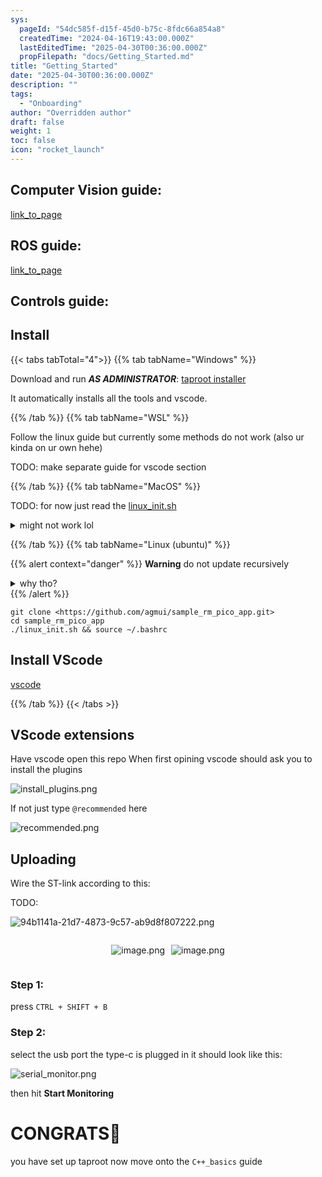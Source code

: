 ```yaml
---
sys:
  pageId: "54dc585f-d15f-45d0-b75c-8fdc66a854a8"
  createdTime: "2024-04-16T19:43:00.000Z"
  lastEditedTime: "2025-04-30T00:36:00.000Z"
  propFilepath: "docs/Getting_Started.md"
title: "Getting_Started"
date: "2025-04-30T00:36:00.000Z"
description: ""
tags:
  - "Onboarding"
author: "Overridden author"
draft: false
weight: 1
toc: false
icon: "rocket_launch"
---
```


## Computer Vision guide:

[link_to_page](86d45bc0-388b-4d26-8848-44f255f73d0e)

## ROS guide:

[link_to_page](3c76c1de-ec8f-46d6-8b0a-294005edc2d5)

## Controls guide:

## Install

{{< tabs tabTotal="4">}}
{{% tab tabName="Windows" %}}

Download and run _**AS ADMINISTRATOR**_: [taproot installer](https://github.com/Thornbots/TeachingFreshies/releases/tag/1.0)

It automatically installs all the tools and vscode.

{{% /tab %}}
{{% tab tabName="WSL" %}}

Follow the linux guide but currently some methods do not work (also ur kinda on ur own hehe)

TODO: make separate guide for vscode section

{{% /tab %}}
{{% tab tabName="MacOS" %}}

TODO: for now just read the [linux_init.sh](https://github.com/agmui/sample_rm_pico_app/blob/main/linux_init.sh)

<details>
<summary>might not work lol</summary>

`brew install libusb pkg-config`

Next install: [vscode](https://code.visualstudio.com/Download)

</details>

{{% /tab %}}
{{% tab tabName="Linux (ubuntu)" %}}

{{% alert context="danger" %}}
**Warning** do not update recursively
<details>
<summary>why tho?</summary>
There are some submodules that may go on for a while (like tinyusb) and I highly
recommend you don't need to get them.
If you want to see what submodules I update just look in `linux_init.sh`
</details>
{{% /alert %}}

```shell
git clone <https://github.com/agmui/sample_rm_pico_app.git>
cd sample_rm_pico_app
./linux_init.sh && source ~/.bashrc
```

## Install VScode

[vscode](https://code.visualstudio.com/Download)

{{% /tab %}}
{{< /tabs >}}

## VScode extensions

Have vscode open this repo
When first opining vscode should ask you to install the plugins

![install_plugins.png](https://prod-files-secure.s3.us-west-2.amazonaws.com/d518164a-d88e-44d1-a4ee-3adb3bd8bce0/89bd30f0-1825-4e77-867b-0a41ce370880/install_plugins.png?X-Amz-Algorithm=AWS4-HMAC-SHA256&X-Amz-Content-Sha256=UNSIGNED-PAYLOAD&X-Amz-Credential=ASIAZI2LB466UEP6MRF3%2F20250515%2Fus-west-2%2Fs3%2Faws4_request&X-Amz-Date=20250515T181148Z&X-Amz-Expires=3600&X-Amz-Security-Token=IQoJb3JpZ2luX2VjEHoaCXVzLXdlc3QtMiJHMEUCIQDAQyGUk0mZu1z%2BHBNcQ9dZExZe9yX3bBvii%2F6D5WduUwIgCRculADHw3tIRCeDt970FJ5VHVStEqhNHoqtR%2BjqIeUq%2FwMIMhAAGgw2Mzc0MjMxODM4MDUiDErT%2FZ0TS3eaI5XHbSrcA7BpEGx74p8Ig%2BKBKgp%2Bi8t4F8rEkhW0aMXsUaRIxTd%2FlT1TGco33AeGtIfSAFGFjsFRZDXJ4RMcM87wLXfA6rK%2FVlafkwAadl%2FBZwCTF4p7GUf62DZ91ejuoONqB85jDQq6pi2mbWG%2FycvZDDJL%2BGJtFs0d7PnyiOSygG0MGXmmRA1b%2Bnnm9mLVww9b1a9xo05qf0uKUP6BsOprGZUPvXXiN4h13gDAT%2BaBZEiHtX4q5nk2B6mdZnQpZniM%2B51%2FOdlsyYoofNxjRfyAddsb7lBmdU3KerOlaTHuGQzEDDMZtq%2Fw4sqrbLKigx%2BEA9tItNsxDi%2FMT8Pt%2Ba8kSFanmG1dZ4FEAzEXNEgI5iFcH7YxvGHY7qkslKUgRkVNZn484J4o2WxsrJ8ofp14AIVvwL7hwHHdho%2FYGRp0C9v1yJWHuIH0aTdlHdl98K56mtQpGo332kYp28jTBGxz%2FmWwpR1%2FQbCZoXlP2AMki4cv0MbfKPmvbPoGk4boG7aKzobDh3p9HEKTGl5dp8kkGBOTg0HkrfHbPEANLZSuJlti4EY9czUOSMACwMvPrRdYL%2FbFQzQlTRAAF8hHezRg0G6bZQOLBccWA7SNYN1eiyBUwJ2LkWEWf8yFaBgjmeH2MLTEmMEGOqUBw2ywAFI53R9HPPqKkgMnKrQILBR2gR9k7Y72JgnzdLS7SFor%2F0964%2BU7jXoQ6N2KQ0uT3U6hlWFWnlLTlgSxqt6l3%2BZ82DLxh4waLrTRUYADrlDpHnaDxMf%2F5sreaqFc0CDc940YuZTh7P2IDgfvwlVghCybtTJTfl0hDpGJODduVsnymFp8e7SELvyGOTGMZ0nenREdWwZ0EzlS1vgWxgSeIkeu&X-Amz-Signature=17993ac982124af5eb907415d82b30c70434f604f650b73752553b150dfda825&X-Amz-SignedHeaders=host&x-id=GetObject)

If not just type `@recommended` here  

![recommended.png](https://prod-files-secure.s3.us-west-2.amazonaws.com/d518164a-d88e-44d1-a4ee-3adb3bd8bce0/61e661e9-5d85-4dfc-be0d-8d2097a5e793/recommended.png?X-Amz-Algorithm=AWS4-HMAC-SHA256&X-Amz-Content-Sha256=UNSIGNED-PAYLOAD&X-Amz-Credential=ASIAZI2LB466UEP6MRF3%2F20250515%2Fus-west-2%2Fs3%2Faws4_request&X-Amz-Date=20250515T181148Z&X-Amz-Expires=3600&X-Amz-Security-Token=IQoJb3JpZ2luX2VjEHoaCXVzLXdlc3QtMiJHMEUCIQDAQyGUk0mZu1z%2BHBNcQ9dZExZe9yX3bBvii%2F6D5WduUwIgCRculADHw3tIRCeDt970FJ5VHVStEqhNHoqtR%2BjqIeUq%2FwMIMhAAGgw2Mzc0MjMxODM4MDUiDErT%2FZ0TS3eaI5XHbSrcA7BpEGx74p8Ig%2BKBKgp%2Bi8t4F8rEkhW0aMXsUaRIxTd%2FlT1TGco33AeGtIfSAFGFjsFRZDXJ4RMcM87wLXfA6rK%2FVlafkwAadl%2FBZwCTF4p7GUf62DZ91ejuoONqB85jDQq6pi2mbWG%2FycvZDDJL%2BGJtFs0d7PnyiOSygG0MGXmmRA1b%2Bnnm9mLVww9b1a9xo05qf0uKUP6BsOprGZUPvXXiN4h13gDAT%2BaBZEiHtX4q5nk2B6mdZnQpZniM%2B51%2FOdlsyYoofNxjRfyAddsb7lBmdU3KerOlaTHuGQzEDDMZtq%2Fw4sqrbLKigx%2BEA9tItNsxDi%2FMT8Pt%2Ba8kSFanmG1dZ4FEAzEXNEgI5iFcH7YxvGHY7qkslKUgRkVNZn484J4o2WxsrJ8ofp14AIVvwL7hwHHdho%2FYGRp0C9v1yJWHuIH0aTdlHdl98K56mtQpGo332kYp28jTBGxz%2FmWwpR1%2FQbCZoXlP2AMki4cv0MbfKPmvbPoGk4boG7aKzobDh3p9HEKTGl5dp8kkGBOTg0HkrfHbPEANLZSuJlti4EY9czUOSMACwMvPrRdYL%2FbFQzQlTRAAF8hHezRg0G6bZQOLBccWA7SNYN1eiyBUwJ2LkWEWf8yFaBgjmeH2MLTEmMEGOqUBw2ywAFI53R9HPPqKkgMnKrQILBR2gR9k7Y72JgnzdLS7SFor%2F0964%2BU7jXoQ6N2KQ0uT3U6hlWFWnlLTlgSxqt6l3%2BZ82DLxh4waLrTRUYADrlDpHnaDxMf%2F5sreaqFc0CDc940YuZTh7P2IDgfvwlVghCybtTJTfl0hDpGJODduVsnymFp8e7SELvyGOTGMZ0nenREdWwZ0EzlS1vgWxgSeIkeu&X-Amz-Signature=cbe05e563ef2410a2d87d044d799dd1136befac86c4a82fecf4be6309a39d2c8&X-Amz-SignedHeaders=host&x-id=GetObject)

## Uploading

Wire the ST-link according to this:

TODO:

![94b1141a-21d7-4873-9c57-ab9d8f807222.png](https://prod-files-secure.s3.us-west-2.amazonaws.com/d518164a-d88e-44d1-a4ee-3adb3bd8bce0/e5fad17d-ab82-4300-9f4c-505ab4b1202c/94b1141a-21d7-4873-9c57-ab9d8f807222.png?X-Amz-Algorithm=AWS4-HMAC-SHA256&X-Amz-Content-Sha256=UNSIGNED-PAYLOAD&X-Amz-Credential=ASIAZI2LB466UEP6MRF3%2F20250515%2Fus-west-2%2Fs3%2Faws4_request&X-Amz-Date=20250515T181148Z&X-Amz-Expires=3600&X-Amz-Security-Token=IQoJb3JpZ2luX2VjEHoaCXVzLXdlc3QtMiJHMEUCIQDAQyGUk0mZu1z%2BHBNcQ9dZExZe9yX3bBvii%2F6D5WduUwIgCRculADHw3tIRCeDt970FJ5VHVStEqhNHoqtR%2BjqIeUq%2FwMIMhAAGgw2Mzc0MjMxODM4MDUiDErT%2FZ0TS3eaI5XHbSrcA7BpEGx74p8Ig%2BKBKgp%2Bi8t4F8rEkhW0aMXsUaRIxTd%2FlT1TGco33AeGtIfSAFGFjsFRZDXJ4RMcM87wLXfA6rK%2FVlafkwAadl%2FBZwCTF4p7GUf62DZ91ejuoONqB85jDQq6pi2mbWG%2FycvZDDJL%2BGJtFs0d7PnyiOSygG0MGXmmRA1b%2Bnnm9mLVww9b1a9xo05qf0uKUP6BsOprGZUPvXXiN4h13gDAT%2BaBZEiHtX4q5nk2B6mdZnQpZniM%2B51%2FOdlsyYoofNxjRfyAddsb7lBmdU3KerOlaTHuGQzEDDMZtq%2Fw4sqrbLKigx%2BEA9tItNsxDi%2FMT8Pt%2Ba8kSFanmG1dZ4FEAzEXNEgI5iFcH7YxvGHY7qkslKUgRkVNZn484J4o2WxsrJ8ofp14AIVvwL7hwHHdho%2FYGRp0C9v1yJWHuIH0aTdlHdl98K56mtQpGo332kYp28jTBGxz%2FmWwpR1%2FQbCZoXlP2AMki4cv0MbfKPmvbPoGk4boG7aKzobDh3p9HEKTGl5dp8kkGBOTg0HkrfHbPEANLZSuJlti4EY9czUOSMACwMvPrRdYL%2FbFQzQlTRAAF8hHezRg0G6bZQOLBccWA7SNYN1eiyBUwJ2LkWEWf8yFaBgjmeH2MLTEmMEGOqUBw2ywAFI53R9HPPqKkgMnKrQILBR2gR9k7Y72JgnzdLS7SFor%2F0964%2BU7jXoQ6N2KQ0uT3U6hlWFWnlLTlgSxqt6l3%2BZ82DLxh4waLrTRUYADrlDpHnaDxMf%2F5sreaqFc0CDc940YuZTh7P2IDgfvwlVghCybtTJTfl0hDpGJODduVsnymFp8e7SELvyGOTGMZ0nenREdWwZ0EzlS1vgWxgSeIkeu&X-Amz-Signature=3c4728f33b8c06b28981498e74288e340df3b4f6eff02a55e1bdcba6fc9c83fd&X-Amz-SignedHeaders=host&x-id=GetObject)

<div style="display: flex;flex-direction: row; column-gap:10px; max-width: 630px;justify-content: center;">
<div>

![image.png](https://prod-files-secure.s3.us-west-2.amazonaws.com/d518164a-d88e-44d1-a4ee-3adb3bd8bce0/210ecb78-1116-4d7b-b9b7-2292f66fa2c2/image.png?X-Amz-Algorithm=AWS4-HMAC-SHA256&X-Amz-Content-Sha256=UNSIGNED-PAYLOAD&X-Amz-Credential=ASIAZI2LB466ZSKNHENN%2F20250515%2Fus-west-2%2Fs3%2Faws4_request&X-Amz-Date=20250515T181153Z&X-Amz-Expires=3600&X-Amz-Security-Token=IQoJb3JpZ2luX2VjEHoaCXVzLXdlc3QtMiJHMEUCIQD7M5AwreU0wK4yMLLtw3Y0Dwhl078rmWy%2F0v6dbmsKdgIgT1VuCAeEjoOjqbithyR4JYIV8Gbq1pr2gmUi5egk26Iq%2FwMIMhAAGgw2Mzc0MjMxODM4MDUiDEajXp8XhKVxBTz1iSrcA5YPy1%2B%2BoVPl67UGIWXl9Wl19Rc6RWyMdfB30eqiCMm%2B7sQMlBdtKwmodZy81sYagP0tNuqxHk235%2BoS%2BFN5B5ABpXVy5P%2FO3BrrCGuSWB1IPuWOyXDDJb%2Bc0q8sy1I%2BZX0UQNjrWc6hWnyO5ZEjyg%2Bq%2BVWSI%2BnEPOPAdGbPpFC94JWViWMxTJSTxufx7VOGSSXxpWffnBg0ECpzvFctzGG4FGnK63DzuLgy5fEEoWC7eX0QU6aT7MlfibCyNL7p1VVQE%2FBjQv3ku6mu515sqmyOzu%2FLWZr%2FSiKtOr%2BPwpX0fk%2FGy9k%2BWyqJVQPSBf2z0UQZTgGN%2BFP5sv01VhfqtXSnHo%2FG4mdV1sx%2FD8zSXz7RSa4urpms8ufEKgjF%2BFrsR9acnzaduWwOEtJ6rwScax4oiGw9B3y8%2FVjfxwgYdzC1ujEdKQSSqmsCXXlzPc86hpXyW14GHW9xgyJvRPQm2f8HANqbIe%2BR3PumG2RM6AavLJwZQ6NxPTmSk8ySIXPT6iNoUafT34aeKcOVf8PuhZv712F%2FZ2wiy6mJbx88QCfPGSXh324fwBs8gemYFcyWZjRLRFSP7u3lKt210LgDo59WpUQBabHAS%2FcYbR2epFt7vI9Dj7JsOz4nQBdUMKPEmMEGOqUBRSNTf17UeOU9tiiT3%2B99Tl%2Fy7VV8LgJyRTrYfCe0SsfI%2FZAoqttGA96c32QK6U9AoS%2B9T50XkZG%2FgcCLGQdYb0g4Zcp%2BUFj9F8xaZc16JpOj03pW7OcGVDSkheCm4QEDj0GoJm59jC9hVbWYX8V7y8Ip7%2BwgCA0IGFol0p8H1d9MAdaNGipKjP1d5UHxJqu4IF8FSbB8ySgr9FHRiMFjvYb%2BdLtD&X-Amz-Signature=6a3762a37f0ff5f22966d9f5e123f4294136fa95157360d603ba5682ad91884b&X-Amz-SignedHeaders=host&x-id=GetObject)

</div>
<div>

![image.png](https://prod-files-secure.s3.us-west-2.amazonaws.com/d518164a-d88e-44d1-a4ee-3adb3bd8bce0/33a0fd0f-8ca6-4a86-8e09-26e95ded1fff/image.png?X-Amz-Algorithm=AWS4-HMAC-SHA256&X-Amz-Content-Sha256=UNSIGNED-PAYLOAD&X-Amz-Credential=ASIAZI2LB4663NVW5EDS%2F20250515%2Fus-west-2%2Fs3%2Faws4_request&X-Amz-Date=20250515T181153Z&X-Amz-Expires=3600&X-Amz-Security-Token=IQoJb3JpZ2luX2VjEHoaCXVzLXdlc3QtMiJGMEQCIBv6SIcU1ZqykIMgQAKN7V1M8z%2FfoJ2NlihckGu2atPfAiAUyRbTwJDhd7PjW2f0a3epL3brHr%2FheC6L7BzV3uHC4Cr%2FAwgyEAAaDDYzNzQyMzE4MzgwNSIMywhB1l%2F%2Fr8epknvnKtwDUckZeraZ1Yho0n4xct374CBc%2FbkUk3CNhyGRuPY4rUuL5ywkBZibVAfyV2LNjl5pgm6bv0cmrV%2FGb1%2BgLLtwfTE45E5Fc7u0vSp5l8EyTrxHVK5GuQBSe5lEOAcW%2BvIBkdxOaPsrDQ9X3kh1wfkN%2FQeG0gACLdzMTpsq5N05go6A7SmSIuOZMgc%2BvvxPNV3uaZFLDLEfejxG4D2QXw3wh3Eo0evwSo5BQKEE6CRaZZhuruEGGvOZGnupeOgw%2BMJkCtCHU5vraMj0OgqxPSGIwRyx9sgbIfMjj7NTOD3kFmfIngXFTMlLxjNPP0Aarmp0JUjcU798c%2FceTE9HikJjiQeUhN3dnxHDlrPgbewnQsWY8GcmyVLvtzXZlMDQNvpyaZCh01rNqBmfeqAdlmaDaEPhfROGQH3GzWN6ZE2yWzyRE5jJEYSwxN8vmwzOXopSK%2FzLp3mUYnB0EBR3VwlpgTSoucD%2BGCuoUiitquYrpiAFli2djr37EH3U03IuF%2BCxcz2C8AGUAmlzH%2B49iyFcu23lYs2evbYFe5dQzum1dhQnHMgBr0IKOmBu3DsljataDfdAEtIC%2Bl9FTch%2FJc2fqTh1eY8GrdUHcR0jXMGnQqmkSN%2Fdt4K3RWMlJVAwsMSYwQY6pgH5NM%2BiLiCQZiEVV75RvAJAuGuCNAxNxDI39c4Xr5i2CrDASDP7ciNKqo4AnyX8qK9pjXPfGy%2FEcSr9mFk%2FIWqPuwPquOmy86jPjIDgvKxdhGT%2FRyMfDgigG4pKDJV0vbELChj%2Fk6mP7NgZ0DbTB9JeiWnld0FaGvVipYdjf9K0oJgBz36c2DA%2Fd9oKHPiQdcMWociIEXe9Uw7LiLPeBF%2FXjnXbOlkc&X-Amz-Signature=13c11e11b03294765cbdb79b465413a8518386d0298c546b7a5004781974d5ad&X-Amz-SignedHeaders=host&x-id=GetObject)

</div>
</div>

### Step 1:

press `CTRL + SHIFT + B`

### Step 2:

select the usb port the type-c is plugged in it should look like this:

![serial_monitor.png](https://prod-files-secure.s3.us-west-2.amazonaws.com/d518164a-d88e-44d1-a4ee-3adb3bd8bce0/f03f4774-05d4-4393-b6a0-d5efb6d315ab/serial_monitor.png?X-Amz-Algorithm=AWS4-HMAC-SHA256&X-Amz-Content-Sha256=UNSIGNED-PAYLOAD&X-Amz-Credential=ASIAZI2LB466UEP6MRF3%2F20250515%2Fus-west-2%2Fs3%2Faws4_request&X-Amz-Date=20250515T181148Z&X-Amz-Expires=3600&X-Amz-Security-Token=IQoJb3JpZ2luX2VjEHoaCXVzLXdlc3QtMiJHMEUCIQDAQyGUk0mZu1z%2BHBNcQ9dZExZe9yX3bBvii%2F6D5WduUwIgCRculADHw3tIRCeDt970FJ5VHVStEqhNHoqtR%2BjqIeUq%2FwMIMhAAGgw2Mzc0MjMxODM4MDUiDErT%2FZ0TS3eaI5XHbSrcA7BpEGx74p8Ig%2BKBKgp%2Bi8t4F8rEkhW0aMXsUaRIxTd%2FlT1TGco33AeGtIfSAFGFjsFRZDXJ4RMcM87wLXfA6rK%2FVlafkwAadl%2FBZwCTF4p7GUf62DZ91ejuoONqB85jDQq6pi2mbWG%2FycvZDDJL%2BGJtFs0d7PnyiOSygG0MGXmmRA1b%2Bnnm9mLVww9b1a9xo05qf0uKUP6BsOprGZUPvXXiN4h13gDAT%2BaBZEiHtX4q5nk2B6mdZnQpZniM%2B51%2FOdlsyYoofNxjRfyAddsb7lBmdU3KerOlaTHuGQzEDDMZtq%2Fw4sqrbLKigx%2BEA9tItNsxDi%2FMT8Pt%2Ba8kSFanmG1dZ4FEAzEXNEgI5iFcH7YxvGHY7qkslKUgRkVNZn484J4o2WxsrJ8ofp14AIVvwL7hwHHdho%2FYGRp0C9v1yJWHuIH0aTdlHdl98K56mtQpGo332kYp28jTBGxz%2FmWwpR1%2FQbCZoXlP2AMki4cv0MbfKPmvbPoGk4boG7aKzobDh3p9HEKTGl5dp8kkGBOTg0HkrfHbPEANLZSuJlti4EY9czUOSMACwMvPrRdYL%2FbFQzQlTRAAF8hHezRg0G6bZQOLBccWA7SNYN1eiyBUwJ2LkWEWf8yFaBgjmeH2MLTEmMEGOqUBw2ywAFI53R9HPPqKkgMnKrQILBR2gR9k7Y72JgnzdLS7SFor%2F0964%2BU7jXoQ6N2KQ0uT3U6hlWFWnlLTlgSxqt6l3%2BZ82DLxh4waLrTRUYADrlDpHnaDxMf%2F5sreaqFc0CDc940YuZTh7P2IDgfvwlVghCybtTJTfl0hDpGJODduVsnymFp8e7SELvyGOTGMZ0nenREdWwZ0EzlS1vgWxgSeIkeu&X-Amz-Signature=b47d758e24deae2e65c94ec1b45deb3a13c62ce7d92dfbeaf2749e37ad1e6b18&X-Amz-SignedHeaders=host&x-id=GetObject)

then hit **Start Monitoring**

# CONGRATS🎉

you have set up taproot now move onto the `C++_basics` guide
